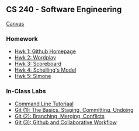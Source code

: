 ## CS 240 - Software Engineering

[Canvas](https://canvas.pugetsound.edu)

### Homework

- [Hwk 1: Github Homepage](hwk1.ghpages/)
- [Hwk 2: Wordplay](hwk2.wordplay/)
- [Hwk 3: Scoreboard](hwk3.scoreboard/)
- [Hwk 4: Schelling's Model](hwk4.schelling/)
- [Hwk 5: Simone](hwk5.simone/)

### In-Class Labs

- [Command Line Tutoriaal](lab.cmd1/)
- [Git (1): The Basics. Staging, Committing, Undoing](lab.git1/)
- [Git (2): Branching, Merging, Conflicts](lab.git2/)
- [Git (3): Github and Collaborative Workflow](lab.git3/)

<!-- ### Testing

```java
public class T {
  private int;

  /**
   * Hi
   */
  public T() {
    this.x = 0;
  }
}
```

```js
let o = {
  key: val,
  key2: val2,
};

function foo(x, y) {
  function foo2(x2, y2) {
    console.log("hi");
  }
}
```

### Testing latex

$$d = \sqrt{(x'-x)^2 + (y'-y)^2}$$ -->
